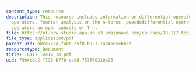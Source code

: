 ```yaml
---
content_type: resource
description: This resource includes information on differential operators, smoothing
  operators, fourier analysis on the n-torus, pseudodifferential operators, and elliptic
  operators on open subsets of T n.
file: https://ol-ocw-studio-app-qa.s3.amazonaws.com/courses/18-117-topics-in-several-complex-variables-spring-2005/79b4c8c2f792b77bee8d757f60310b25_18117_lec16_18.pdf
file_type: application/pdf
parent_uid: a8ce75da-f40b-c5f0-b927-1ad4605ebbcd
resourcetype: Document
title: 18117_lec16_18.pdf
uid: 79b4c8c2-f792-b77b-ee8d-757f60310b25
---
```

